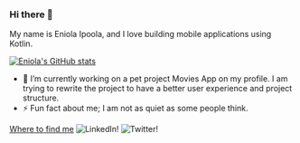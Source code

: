 ### Hi there 👋

My name is Eniola Ipoola, and I love building mobile applications using Kotlin. 

<!--[![Eniola's GitHub stats](https://github-readme-stats.vercel.app/api?username=eniolaipoola&show_icons=true&theme=dark)](https://github.com/anuraghazra/github-readme-stats)-->

[![Eniola's GitHub stats](https://github-readme-stats.vercel.app/api?username=eniolaipoola&show_icons=true&theme=dark)](https://github.com/eniolaipoola/readme-stats)


- 🔭 I’m currently working on a pet project Movies App on my profile. I am trying to rewrite the project to have a better user experience and project structure.
- ⚡ Fun fact about me; I am not as quiet as some people think.


[Where to find me](https://github.com/eniolaipoola)
![LinkedIn!](https://github.com/eniolaipoola/eniolaipoola/assets/19291341/c41ba5ba-4c1b-43b3-9a4a-53671afa9fd8 "LinkedIn")
![Twitter!](https://github.com/eniolaipoola/eniolaipoola/assets/19291341/c41ba5ba-4c1b-43b3-9a4a-53671afa9fd8 "LinkedIn")



